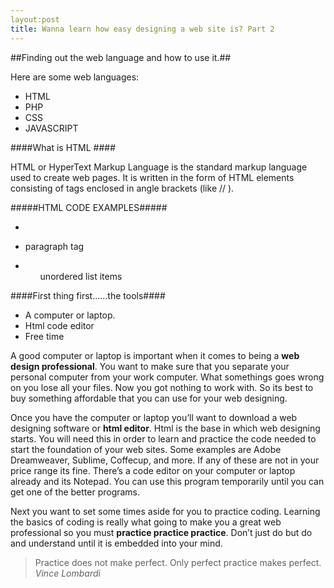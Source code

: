 ```yaml
---
layout:post
title: Wanna learn how easy designing a web site is? Part 2
---
```



##Finding out the web language and how to use it.##

Here are some web languages:
* HTML
* PHP
* CSS
* JAVASCRIPT


####What is HTML ####

HTML or HyperText Markup Language is the standard markup language used to create web pages. It is written in the form of HTML elements consisting of tags enclosed in angle brackets (like //<html> ).

#####HTML CODE EXAMPLES#####
* <body></body>
* <p>paragraph tag</p>
* <ul>unordered list items</ul>

####First thing first…...the tools####

* A computer or laptop. 
* Html code editor
* Free time

A good computer or laptop is important when it comes to being a <b>web design professional</b>. You want to make sure that you separate your personal computer from your work computer. What somethings goes wrong on you lose all your files. Now you got nothing to work with. So its best to buy something affordable that you can use for your web designing.

Once you have the computer or laptop you’ll want to download a web designing software or <b>html editor</b>. Html is the base in which web designing starts. You will need this in order to learn and practice the code needed to start the foundation of your web sites. Some examples are Adobe Dreamweaver, Sublime, Coffecup, and more. If any of these are not in your price range its fine. There’s a code editor on your computer or laptop already and its Notepad. You can use this program temporarily until you can get one of the better programs.

Next you want to set some times aside for you to practice coding. Learning the basics of coding is really what going to make you a great web professional so you must <b>practice practice practice</b>. Don’t just do but do and understand until it is embedded into your mind.

>Practice does not make perfect. Only perfect practice makes perfect.
><i>Vince Lombardi</i>

